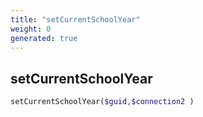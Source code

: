 ```yaml
---
title: "setCurrentSchoolYear"
weight: 0
generated: true
---
```


## setCurrentSchoolYear



```php
setCurrentSchoolYear($guid,$connection2 )
```





